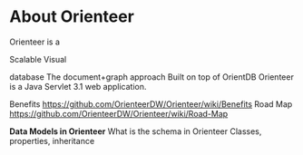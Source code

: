# About Orienteer

Orienteer is a 

Scalable
Visual

database 
The document+graph approach
Built on top of  OrientDB 
Orienteer is a Java Servlet 3.1 web application.

Benefits https://github.com/OrienteerDW/Orienteer/wiki/Benefits
Road Map https://github.com/OrienteerDW/Orienteer/wiki/Road-Map


**Data Models in Orienteer**
What is the schema in Orienteer
Classes, properties, inheritance
